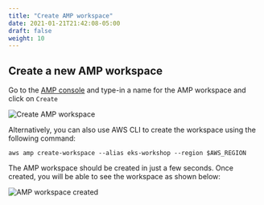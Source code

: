 ```yaml
---
title: "Create AMP workspace"
date: 2021-01-21T21:42:08-05:00
draft: false
weight: 10
---
```




## Create a new AMP workspace

Go to the [AMP console](https://console.aws.amazon.com/prometheus/) and type-in a name for the AMP workspace and click on `Create`

![Create AMP workspace](/images/amp/amp1.png)

Alternatively, you can also use AWS CLI to create the workspace using the following command:
```
aws amp create-workspace --alias eks-workshop --region $AWS_REGION
```

The AMP workspace should be created in just a few seconds. Once created, you will be able to see the workspace as shown below:

![AMP workspace created](/images/amp/amp3.png)


